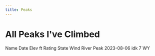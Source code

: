 ```yaml
---
title: Peaks
---
```



# All Peaks I've Climbed

Name Date Elev ft Rating State Wind River Peak 2023-08-06 idk 7 WY
